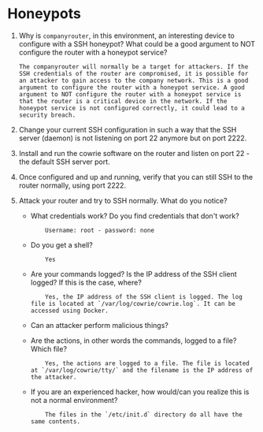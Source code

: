 # Honeypots

1.  Why is `companyrouter`, in this environment, an interesting device to configure with a SSH honeypot? What could be a good argument to NOT configure the router with a honeypot service?

        The companyrouter will normally be a target for attackers. If the SSH credentials of the router are compromised, it is possible for an attacker to gain access to the company network. This is a good argument to configure the router with a honeypot service. A good argument to NOT configure the router with a honeypot service is that the router is a critical device in the network. If the honeypot service is not configured correctly, it could lead to a security breach.

2.  Change your current SSH configuration in such a way that the SSH server (daemon) is not listening on port 22 anymore but on port 2222.
3.  Install and run the cowrie software on the router and listen on port 22 - the default SSH server port.
4.  Once configured and up and running, verify that you can still SSH to the router normally, using port 2222.
5.  Attack your router and try to SSH normally. What do you notice?

    -   What credentials work? Do you find credentials that don't work?

                Username: root - password: none

    -   Do you get a shell?

                Yes

    -   Are your commands logged? Is the IP address of the SSH client logged? If this is the case, where?

                Yes, the IP address of the SSH client is logged. The log file is located at `/var/log/cowrie/cowrie.log`. It can be accessed using Docker.

    -   Can an attacker perform malicious things?

    -   Are the actions, in other words the commands, logged to a file? Which file?

                Yes, the actions are logged to a file. The file is located at `/var/log/cowrie/tty/` and the filename is the IP address of the attacker.

    -   If you are an experienced hacker, how would/can you realize this is not a normal environment?

                The files in the `/etc/init.d` directory do all have the same contents.
